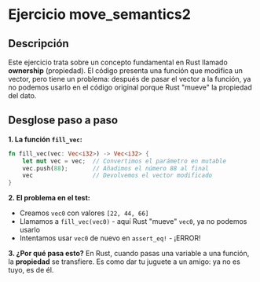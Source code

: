 # Ejercicio move_semantics2

## Descripción

Este ejercicio trata sobre un concepto fundamental en Rust llamado **ownership**
(propiedad). El código presenta una función que modifica un vector, pero tiene un
problema: después de pasar el vector a la función, ya no podemos usarlo en el código
original porque Rust "mueve" la propiedad del dato.

## Desglose paso a paso

**1. La función `fill_vec`:**

```rust
fn fill_vec(vec: Vec<i32>) -> Vec<i32> {
    let mut vec = vec;  // Convertimos el parámetro en mutable
    vec.push(88);       // Añadimos el número 88 al final
    vec                 // Devolvemos el vector modificado
}
```

**2. El problema en el test:**

- Creamos `vec0` con valores `[22, 44, 66]`
- Llamamos a `fill_vec(vec0)` - aquí Rust "mueve" `vec0`, ya no podemos usarlo
- Intentamos usar `vec0` de nuevo en `assert_eq!` - ¡ERROR!

**3. ¿Por qué pasa esto?**
En Rust, cuando pasas una variable a una función, la **propiedad** se transfiere.
Es como dar tu juguete a un amigo: ya no es tuyo, es de él.
